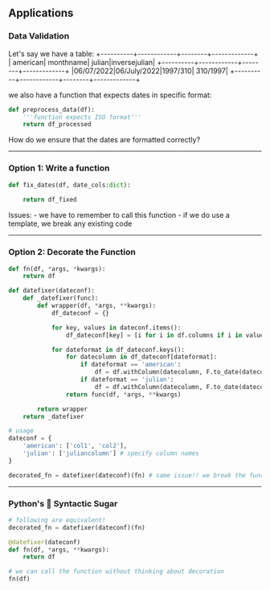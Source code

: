 ## Applications
### Data Validation


Let's say we have a table:
+----------+------------+--------+-------------+
|  american|   monthname|  julian|inversejulian|
+----------+------------+--------+-------------+
|06/07/2022|06/July/2022|1997/310|     310/1997|
+----------+------------+--------+-------------+

we also have a function that expects dates in specific format:
```python
def preprocess_data(df):
	'''function expects ISO format'''
	return df_processed
```

How do we ensure that the dates are formatted correctly?

-------------------------------------------------------------------------------

### Option 1: Write a function
```python
def fix_dates(df, date_cols:dict):
	
	return df_fixed
```
Issues:
	- we have to remember to call this function
	- if we do use a template, we break any existing code

-------------------------------------------------------------------------------

### Option 2: Decorate the Function
```python
def fn(df, *args, *kwargs):
	return df

def datefixer(dateconf):
	def _datefixer(func):
		def wrapper(df, *args, **kwargs):
			df_dateconf = {}

			for key, values in dateconf.items():
				df_dateconf[key] = [i for i in df.columns if i in value]

			for dateformat in df_dateconf.keys():
				for datecolumn in df_dateconf[dateformat]:
					if dateformat == 'american':
						df = df.withColumn(datecolumn, F.to_date(datecolumn, 'dd/MM/yyyy'))
					if dateformat == 'julian':
						df = df.withColumn(datecolumn, F.to_date(datecolumn, 'yyyy/DDD'))
				return func(df, *args, **kwargs)

		return wrapper
	return _datefixer

# usage
dateconf = {
	'american': ['col1', 'col2'],
	'julian': ['juliancolumn'] # specify column names
}

decorated_fn = datefixer(dateconf)(fn) # same issue!! we break the function name

```
------------------------------------------------------------------

### Python's 🐍 Syntactic Sugar

```python
# following are equivalent!
decorated_fn = datefixer(dateconf)(fn) 

@datefixer(dateconf)
def fn(df, *args, **kwargs):
	return df

# we can call the function without thinking about decoration
fn(df)

```
